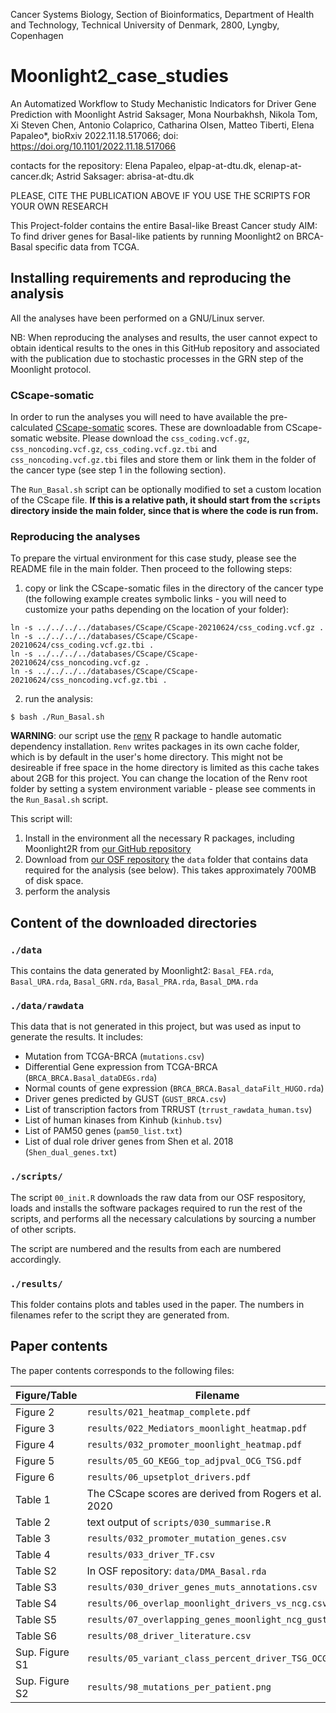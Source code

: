 
Cancer Systems Biology, Section of Bioinformatics, Department of Health and Technology, Technical University of Denmark, 2800, Lyngby, Copenhagen

# Moonlight2_case_studies

An Automatized Workflow to Study Mechanistic Indicators for Driver Gene Prediction with Moonlight
Astrid Saksager, Mona Nourbakhsh, Nikola Tom, Xi Steven Chen, Antonio Colaprico, Catharina Olsen, Matteo Tiberti, Elena Papaleo*, 
bioRxiv 2022.11.18.517066; doi: https://doi.org/10.1101/2022.11.18.517066

contacts for the repository: Elena Papaleo, elpap-at-dtu.dk, elenap-at-cancer.dk; Astrid Saksager: abrisa-at-dtu.dk

PLEASE, CITE THE PUBLICATION ABOVE IF YOU USE THE SCRIPTS FOR YOUR OWN RESEARCH

This Project-folder contains the entire Basal-like Breast Cancer study
AIM: To find driver genes for Basal-like patients by running Moonlight2 on BRCA-Basal specific data from TCGA.

## Installing requirements and reproducing the analysis

All the analyses have been performed on a GNU/Linux server.

NB: When reproducing the analyses and results, the user cannot expect to obtain identical results to the ones
in this GitHub repository and associated with the publication due to stochastic processes in the GRN step of the Moonlight protocol. 

### CScape-somatic

In order to run the analyses you will need to have available the pre-calculated
[CScape-somatic](http://cscape-somatic.biocompute.org.uk) scores. These are
downloadable from CScape-somatic website. Please download the `css_coding.vcf.gz`,
`css_noncoding.vcf.gz`, `css_coding.vcf.gz.tbi` and `css_noncoding.vcf.gz.tbi`
files and store them or link them in the folder of the cancer type
(see step 1 in the following section).

The `Run_Basal.sh` script can be optionally modified to set a custom location of
the CScape file. **If this is a relative path, it should start from the `scripts`
directory inside the main folder, since that is where the code is run from.**

### Reproducing the analyses

To prepare the virtual environment for this case study, please see the README
file in the main folder. Then proceed to the following steps:

1. copy or link the CScape-somatic files in the directory of the cancer type
(the following example creates symbolic links - you will need to customize your
paths depending on the location of your folder):

```
ln -s ../../../../databases/CScape/CScape-20210624/css_coding.vcf.gz .
ln -s ../../../../databases/CScape/CScape-20210624/css_coding.vcf.gz.tbi .
ln -s ../../../../databases/CScape/CScape-20210624/css_noncoding.vcf.gz .
ln -s ../../../../databases/CScape/CScape-20210624/css_noncoding.vcf.gz.tbi .
```

2. run the analysis:

```
$ bash ./Run_Basal.sh
```

**WARNING**: our script use the [renv](https://rstudio.github.io/renv/articles/renv.html)
R package to handle automatic dependency installation. `Renv` writes packages in
its own cache folder, which is by default in the user's home directory. This might
not be desireable if free space in the home directory is limited as this cache
takes about 2GB for this project. You can change the location of the Renv root
folder by setting a system environment variable - please see comments in the 
`Run_Basal.sh` script.

This script will:

1. Install in the environment all the necessary R packages, including Moonlight2R
from [our GitHub repository](https://www.github.com/ELELAB/Moonlight2R)
2. Download from [our OSF repository](https://osf.io/eq9wj/) the `data` folder
that contains data required for the analysis (see below). This takes approximately
700MB of disk space.
3. perform the analysis

## Content of the downloaded directories

### `./data`

This contains the data generated by Moonlight2:
`Basal_FEA.rda`, `Basal_URA.rda`, `Basal_GRN.rda`, `Basal_PRA.rda`, `Basal_DMA.rda`

### `./data/rawdata`

This data that is not generated in this project, but was used as input to
generate the results. It includes:
  - Mutation from TCGA-BRCA (`mutations.csv`)
  - Differential Gene expression from TCGA-BRCA (`BRCA_BRCA.Basal_dataDEGs.rda`)
  - Normal counts of gene expression (`BRCA_BRCA.Basal_dataFilt_HUGO.rda`)
  - Driver genes predicted by GUST (`GUST_BRCA.csv`)
  - List of transcription factors from TRRUST (`trrust_rawdata_human.tsv`)
  - List of human kinases from Kinhub (`kinhub.tsv`)
  - List of PAM50 genes (`pam50_list.txt`)
  - List of dual role driver genes from Shen et al. 2018 (`Shen_dual_genes.txt`)

### `./scripts/`
The script `00_init.R` downloads the raw data from our OSF respository, 
loads and installs the software packages required to run the rest of the scripts,
and performs all the necessary calculations by sourcing a number of other
scripts.

The script are numbered and the results from each are numbered accordingly.

### `./results/`
This folder contains plots and tables used in the paper. The numbers in filenames
refer to the script they are generated from.

## Paper contents

The paper contents corresponds to the following files:

| Figure/Table   | Filename                                              |
| -------------- | ----------------------------------------------------- |
| Figure 2       | `results/021_heatmap_complete.pdf`                    |
| Figure 3       | `results/022_Mediators_moonlight_heatmap.pdf`         |
| Figure 4       | `results/032_promoter_moonlight_heatmap.pdf`          |
| Figure 5       | `results/05_GO_KEGG_top_adjpval_OCG_TSG.pdf`          |
| Figure 6       | `results/06_upsetplot_drivers.pdf`                    |
| Table 1        | The CScape scores are derived from Rogers et al. 2020 |
| Table 2        | text output of `scripts/030_summarise.R`              |
| Table 3        | `results/032_promoter_mutation_genes.csv`             |
| Table 4        | `results/033_driver_TF.csv`                           |
| Table S2       | In OSF repository: `data/DMA_Basal.rda`               |
| Table S3       | `results/030_driver_genes_muts_annotations.csv`       |
| Table S4       | `results/06_overlap_moonlight_drivers_vs_ncg.csv`     |
| Table S5       | `results/07_overlapping_genes_moonlight_ncg_gust.csv` |
| Table S6       | `results/08_driver_literature.csv`                    |
| Sup. Figure S1 | `results/05_variant_class_percent_driver_TSG_OCG.png` |
| Sup. Figure S2 | `results/98_mutations_per_patient.png`                |
